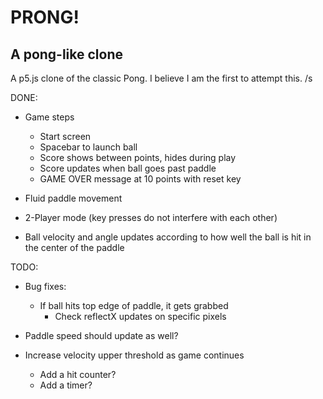 # PRONG!
## A pong-like clone

A p5.js clone of the classic Pong.  I believe I am the first to attempt this. /s

DONE:

* Game steps
	* Start screen
	* Spacebar to launch ball
	* Score shows between points, hides during play
	* Score updates when ball goes past paddle
	* GAME OVER message at 10 points with reset key

* Fluid paddle movement
* 2-Player mode (key presses do not interfere with each other)
* Ball velocity and angle updates according to how well the ball is hit in the center of the paddle

TODO:

* Bug fixes:
	* If ball hits top edge of paddle, it gets grabbed 
		* Check reflectX updates on specific pixels

* Paddle speed should update as well?
* Increase velocity upper threshold as game continues
	* Add a hit counter?
	* Add a timer?
